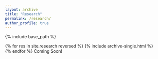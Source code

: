 ```yaml
---
layout: archive
title: "Research"
permalink: /research/
author_profile: true
---
```


{% include base_path %}

{% for res in site.research reversed %}
  {% include archive-single.html %}
{% endfor %}
Coming Soon!